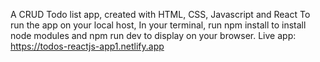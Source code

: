 A CRUD Todo list app, created with HTML, CSS, Javascript and React
To run the app on your local host, In your terminal, run npm install to install node modules and npm run dev to display on your browser.
Live app: https://todos-reactjs-app1.netlify.app
